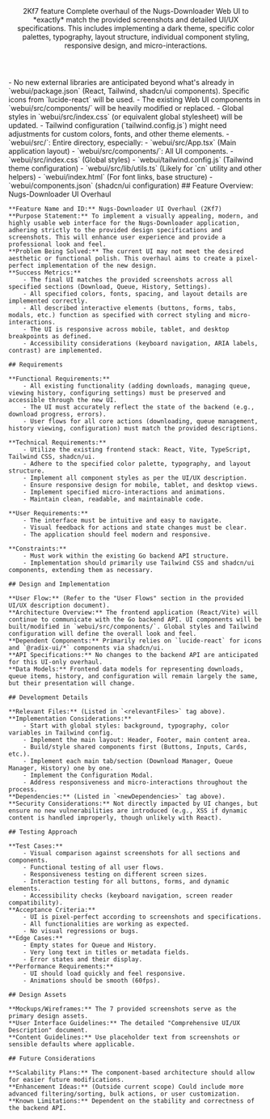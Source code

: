 <Climb>
  <header>
    <id>2Kf7</id>
    <type>feature</type>
    <description>Complete overhaul of the Nugs-Downloader Web UI to *exactly* match the provided screenshots and detailed UI/UX specifications. This includes implementing a dark theme, specific color palettes, typography, layout structure, individual component styling, responsive design, and micro-interactions.</description>
  </header>
  <newDependencies>
    - No new external libraries are anticipated beyond what's already in `webui/package.json` (React, Tailwind, shadcn/ui components). Specific icons from `lucide-react` will be used.
  </newDependencies>
  <prerequisiteChanges>
    - The existing Web UI components in `webui/src/components/` will be heavily modified or replaced.
    - Global styles in `webui/src/index.css` (or equivalent global stylesheet) will be updated.
    - Tailwind configuration (`tailwind.config.js`) might need adjustments for custom colors, fonts, and other theme elements.
  </prerequisiteChanges>
  <relevantFiles>
    - `webui/src/`: Entire directory, especially:
        - `webui/src/App.tsx` (Main application layout)
        - `webui/src/components/`: All UI components.
        - `webui/src/index.css` (Global styles)
        - `webui/tailwind.config.js` (Tailwind theme configuration)
        - `webui/src/lib/utils.ts` (Likely for `cn` utility and other helpers)
    - `webui/index.html` (For font links, base structure)
    - `webui/components.json` (shadcn/ui configuration)
  </relevantFiles>
  <everythingElse>
    ## Feature Overview: Nugs-Downloader UI Overhaul

    **Feature Name and ID:** Nugs-Downloader UI Overhaul (2Kf7)
    **Purpose Statement:** To implement a visually appealing, modern, and highly usable web interface for the Nugs-Downloader application, adhering strictly to the provided design specifications and screenshots. This will enhance user experience and provide a professional look and feel.
    **Problem Being Solved:** The current UI may not meet the desired aesthetic or functional polish. This overhaul aims to create a pixel-perfect implementation of the new design.
    **Success Metrics:**
        - The final UI matches the provided screenshots across all specified sections (Download, Queue, History, Settings).
        - All specified colors, fonts, spacing, and layout details are implemented correctly.
        - All described interactive elements (buttons, forms, tabs, modals, etc.) function as specified with correct styling and micro-interactions.
        - The UI is responsive across mobile, tablet, and desktop breakpoints as defined.
        - Accessibility considerations (keyboard navigation, ARIA labels, contrast) are implemented.

    ## Requirements

    **Functional Requirements:**
        - All existing functionality (adding downloads, managing queue, viewing history, configuring settings) must be preserved and accessible through the new UI.
        - The UI must accurately reflect the state of the backend (e.g., download progress, errors).
        - User flows for all core actions (downloading, queue management, history viewing, configuration) must match the provided descriptions.

    **Technical Requirements:**
        - Utilize the existing frontend stack: React, Vite, TypeScript, Tailwind CSS, shadcn/ui.
        - Adhere to the specified color palette, typography, and layout structure.
        - Implement all component styles as per the UI/UX description.
        - Ensure responsive design for mobile, tablet, and desktop views.
        - Implement specified micro-interactions and animations.
        - Maintain clean, readable, and maintainable code.

    **User Requirements:**
        - The interface must be intuitive and easy to navigate.
        - Visual feedback for actions and state changes must be clear.
        - The application should feel modern and responsive.

    **Constraints:**
        - Must work within the existing Go backend API structure.
        - Implementation should primarily use Tailwind CSS and shadcn/ui components, extending them as necessary.

    ## Design and Implementation

    **User Flow:** (Refer to the "User Flows" section in the provided UI/UX description document).
    **Architecture Overview:** The frontend application (React/Vite) will continue to communicate with the Go backend API. UI components will be built/modified in `webui/src/components/`. Global styles and Tailwind configuration will define the overall look and feel.
    **Dependent Components:** Primarily relies on `lucide-react` for icons and `@radix-ui/*` components via shadcn/ui.
    **API Specifications:** No changes to the backend API are anticipated for this UI-only overhaul.
    **Data Models:** Frontend data models for representing downloads, queue items, history, and configuration will remain largely the same, but their presentation will change.

    ## Development Details

    **Relevant Files:** (Listed in `<relevantFiles>` tag above).
    **Implementation Considerations:**
        - Start with global styles: background, typography, color variables in Tailwind config.
        - Implement the main layout: Header, Footer, main content area.
        - Build/style shared components first (Buttons, Inputs, Cards, etc.).
        - Implement each main tab/section (Download Manager, Queue Manager, History) one by one.
        - Implement the Configuration Modal.
        - Address responsiveness and micro-interactions throughout the process.
    **Dependencies:** (Listed in `<newDependencies>` tag above).
    **Security Considerations:** Not directly impacted by UI changes, but ensure no new vulnerabilities are introduced (e.g., XSS if dynamic content is handled improperly, though unlikely with React).

    ## Testing Approach

    **Test Cases:**
        - Visual comparison against screenshots for all sections and components.
        - Functional testing of all user flows.
        - Responsiveness testing on different screen sizes.
        - Interaction testing for all buttons, forms, and dynamic elements.
        - Accessibility checks (keyboard navigation, screen reader compatibility).
    **Acceptance Criteria:**
        - UI is pixel-perfect according to screenshots and specifications.
        - All functionalities are working as expected.
        - No visual regressions or bugs.
    **Edge Cases:**
        - Empty states for Queue and History.
        - Very long text in titles or metadata fields.
        - Error states and their display.
    **Performance Requirements:**
        - UI should load quickly and feel responsive.
        - Animations should be smooth (60fps).

    ## Design Assets

    **Mockups/Wireframes:** The 7 provided screenshots serve as the primary design assets.
    **User Interface Guidelines:** The detailed "Comprehensive UI/UX Description" document.
    **Content Guidelines:** Use placeholder text from screenshots or sensible defaults where applicable.

    ## Future Considerations

    **Scalability Plans:** The component-based architecture should allow for easier future modifications.
    **Enhancement Ideas:** (Outside current scope) Could include more advanced filtering/sorting, bulk actions, or user customization.
    **Known Limitations:** Dependent on the stability and correctness of the backend API.

  </everythingElse>
</Climb> 